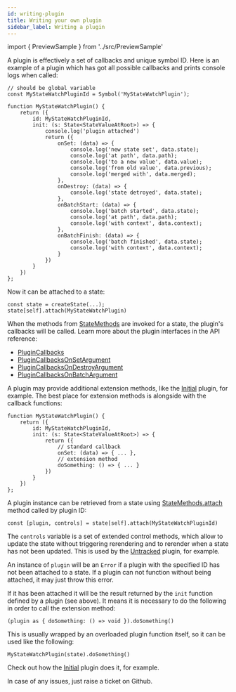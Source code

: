 ```yaml
---
id: writing-plugin
title: Writing your own plugin
sidebar_label: Writing a plugin
---
```


import { PreviewSample } from '../src/PreviewSample'

A plugin is effectively a set of callbacks and unique symbol ID. Here is an example of a plugin which has got all possible callbacks and prints console logs when called:

```tsx
// should be global variable
const MyStateWatchPluginId = Symbol('MyStateWatchPlugin');

function MyStateWatchPlugin() {
    return ({
        id: MyStateWatchPluginId,
        init: (s: State<StateValueAtRoot>) => {
            console.log('plugin attached')
            return ({
                onSet: (data) => {
                    console.log('new state set', data.state);
                    console.log('at path', data.path);
                    console.log('to a new value', data.value);
                    console.log('from old value', data.previous);
                    console.log('merged with', data.merged);
                },
                onDestroy: (data) => {
                    console.log('state detroyed', data.state);
                },
                onBatchStart: (data) => {
                    console.log('batch started', data.state);
                    console.log('at path', data.path);
                    console.log('with context', data.context);
                },
                onBatchFinish: (data) => {
                    console.log('batch finished', data.state);
                    console.log('with context', data.context);
                }
            })
        }
    })
};
```

Now it can be attached to a state:

```tsx
const state = createState(...);
state[self].attach(MyStateWatchPlugin)
```

When the methods from [StateMethods](typedoc-hookstate-core#interfacesstatemethodsmd) are invoked for a state,
the plugin's callbacks will be called. Learn more about the plugin interfaces in the API reference:
* [PluginCallbacks](typedoc-hookstate-core#interfacesplugincallbacksmd)
* [PluginCallbacksOnSetArgument](typedoc-hookstate-core#interfacesplugincallbacksonsetargumentmd)
* [PluginCallbacksOnDestroyArgument](typedoc-hookstate-core#interfacesplugincallbacksondestroyargumentmd)
* [PluginCallbacksOnBatchArgument](typedoc-hookstate-core#interfacesplugincallbacksonbatchargumentmd)

A plugin may provide additional extension methods, like the [Initial](./extensions-initial) plugin, for example.
The best place for extension methods is alongside with the callback functions:

```tsx
function MyStateWatchPlugin() {
    return ({
        id: MyStateWatchPluginId,
        init: (s: State<StateValueAtRoot>) => {
            return ({
                // standard callback
                onSet: (data) => { ... },
                // extension method
                doSomething: () => { ... }
            })
        }
    })
};
```

A plugin instance can be retrieved from a state using [StateMethods.attach](typedoc-hookstate-core#attach) method called by plugin ID:

```tsx
const [plugin, controls] = state[self].attach(MyStateWatchPluginId)
```

The `controls` variable is a set of extended control methods, which allow to update the state without triggering rerendering and to rerender when a state has not been updated. This is used by the [Untracked](./performance-managed-rendering#untracked-plugin) plugin, for example.

An instance of `plugin` will be an `Error` if a plugin with the specified ID has not been attached to a state. If a plugin can not function without being attached, it may just throw this error.

If it has been attached it will be the result returned by the `init` function defined by a plugin (see above). It means it is necessary to do the following in order to call the extension method:

```tsx
(plugin as { doSomething: () => void }).doSomething()
```

This is usually wrapped by an overloaded plugin function itself, so it can be used like the following:

```tsx
MyStateWatchPlugin(state).doSomething()
```

Check out how the [Initial](./extensions-initial) plugin does it, for example.

In case of any issues, just raise a ticket on Github.
